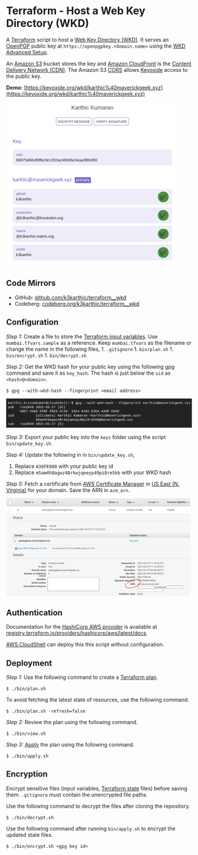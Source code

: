 # Terraform - Host a Web Key Directory (WKD)
A [Terraform](https://www.terraform.io/) script to host a [Web Key Directory (WKD)](https://wiki.gnupg.org/WKD). It serves an [OpenPGP](https://en.wikipedia.org/wiki/Pretty_Good_Privacy) public key at `https://openpgpkey.<domain.name>` using the [WKD Advanced Setup](https://keyoxide.org/guides/web-key-directory#the-advanced-setup).

An [Amazon S3](https://aws.amazon.com/s3/) bucket stores the key and [Amazon CloudFront](https://aws.amazon.com/cloudfront/) is the [Content Delivery Network (CDN)](https://en.wikipedia.org/wiki/Content_delivery_network). The Amazon S3 [CORS](https://developer.mozilla.org/en-US/docs/Web/HTTP/CORS) allows [Keyoxide](https://keyoxide.org/) access to the public key.

**Demo:** [https://keyoxide.org/wkd/karthic%40maverickgeek.xyz](https://keyoxide.org/wkd/karthic%40maverickgeek.xyz)

![demo screenshot](resources/demo_screenshot.png)

## Code Mirrors

* GitHub: [github.com/k3karthic/terraform__wkd](https://github.com/k3karthic/terraform__wkd/)
* Codeberg: [codeberg.org/k3karthic/terraform__wkd](https://codeberg.org/k3karthic/terraform__wkd)

## Configuration

*Step 1:* Create a file to store the [Terraform input variables](https://www.terraform.io/docs/language/values/variables.html). Use `mumbai.tfvars.sample` as a reference. Keep `mumbai.tfvars` as the filename or change the name in the following files,
	1. `.gitignore`
	1. `bin/plan.sh`
	1. `bin/encrypt.sh`
	1. `bin/decrypt.sh`

*Step 2:* Get the WKD hash for your public key using the following gpg command and save it as `key_hash`. The hash is just below the `uid` as `<hash>@<domain>`.
```
$ gpg --with-wkd-hash --fingerprint <email address>
```
![gpg screenshot](resources/gpg_wkd_hash_screenshot.png)

*Step 3:* Export your public key into the `keys` folder using the script `bin/update_key.sh`.

*Step 4:* Update the following in in `bin/update_key.sh`,
1. Replace `A38FE080` with your public key id
2. Replace `m5am4h8agwz48rkwjqeeyp49pi8re5kb` with your WKD hash 

*Step 5:* Fetch a certificate from [AWS Certificate Manager](https://aws.amazon.com/certificate-manager/) in [US East (N. Virginia)](https://docs.aws.amazon.com/AmazonCloudFront/latest/DeveloperGuide/cnames-and-https-requirements.html#https-requirements-aws-region) for your domain. Save the ARN in `acm_arn`.

![acm screenshot](resources/acm_screenshot.png)

## Authentication

Documentation for the [HashiCorp AWS provider](https://registry.terraform.io/providers/hashicorp/aws/latest/docs) is available at [registry.terraform.io/providers/hashicorp/aws/latest/docs](https://registry.terraform.io/providers/hashicorp/aws/latest/docs).

[AWS CloudShell](https://aws.amazon.com/cloudshell/) can deploy this this script without configuration.

## Deployment

*Step 1:* Use the following command to create a [Terraform plan](https://www.terraform.io/docs/cli/run/index.html#planning).
```
$ ./bin/plan.sh
```

To avoid fetching the latest state of resources, use the following command.
```
$ ./bin/plan.sh -refresh=false
```

*Step 2:* Review the plan using the following command.
```
$ ./bin/view.sh
```

*Step 3:* [Apply](https://www.terraform.io/docs/cli/run/index.html#applying) the plan using the following command.
```
$ ./bin/apply.sh
```

## Encryption

Encrypt sensitive files (input variables, [Terraform state](https://www.terraform.io/docs/language/state/index.html) files) before saving them. `.gitignore` must contain the unencrypted file paths.

Use the following command to decrypt the files after cloning the repository.
```
$ ./bin/decrypt.sh
```

Use the following command after running `bin/apply.sh` to encrypt the updated state files.
```
$ ./bin/encrypt.sh <gpg key id>
```
